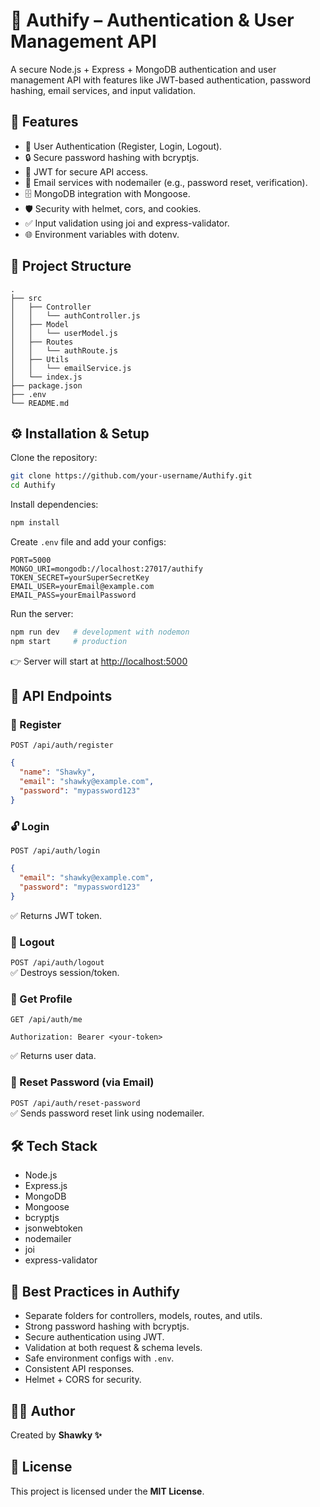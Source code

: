# 🔐 Authify – Authentication & User Management API

A secure Node.js + Express + MongoDB authentication and user management API with features like JWT-based authentication, password hashing, email services, and input validation.

## 🚀 Features

- 🔑 User Authentication (Register, Login, Logout).
- 🔒 Secure password hashing with bcryptjs.
- 🪪 JWT for secure API access.
- 📧 Email services with nodemailer (e.g., password reset, verification).
- 🗄️ MongoDB integration with Mongoose.
- 🛡️ Security with helmet, cors, and cookies.
- ✅ Input validation using joi and express-validator.
- 🌐 Environment variables with dotenv.

## 📂 Project Structure
```
.
├── src
│   ├── Controller
│   │   └── authController.js
│   ├── Model
│   │   └── userModel.js
│   ├── Routes
│   │   └── authRoute.js
│   ├── Utils
│   │   └── emailService.js
│   └── index.js
├── package.json
├── .env
└── README.md
```

## ⚙️ Installation & Setup

Clone the repository:
```bash
git clone https://github.com/your-username/Authify.git
cd Authify
```

Install dependencies:
```bash
npm install
```

Create `.env` file and add your configs:
```env
PORT=5000
MONGO_URI=mongodb://localhost:27017/authify
TOKEN_SECRET=yourSuperSecretKey
EMAIL_USER=yourEmail@example.com
EMAIL_PASS=yourEmailPassword
```

Run the server:
```bash
npm run dev   # development with nodemon
npm start     # production
```

👉 Server will start at [http://localhost:5000](http://localhost:5000)

## 🔑 API Endpoints

### 📝 Register
`POST /api/auth/register`
```json
{
  "name": "Shawky",
  "email": "shawky@example.com",
  "password": "mypassword123"
}
```

### 🔓 Login
`POST /api/auth/login`
```json
{
  "email": "shawky@example.com",
  "password": "mypassword123"
}
```
✅ Returns JWT token.

### 🚪 Logout
`POST /api/auth/logout`  
✅ Destroys session/token.

### 👤 Get Profile
`GET /api/auth/me`
```
Authorization: Bearer <your-token>
```
✅ Returns user data.

### 🔄 Reset Password (via Email)
`POST /api/auth/reset-password`  
✅ Sends password reset link using nodemailer.

## 🛠️ Tech Stack

- Node.js
- Express.js
- MongoDB
- Mongoose
- bcryptjs
- jsonwebtoken
- nodemailer
- joi
- express-validator

## 📌 Best Practices in Authify

- Separate folders for controllers, models, routes, and utils.
- Strong password hashing with bcryptjs.
- Secure authentication using JWT.
- Validation at both request & schema levels.
- Safe environment configs with `.env`.
- Consistent API responses.
- Helmet + CORS for security.

## 👨‍💻 Author

Created by **Shawky ✨**

## 📜 License

This project is licensed under the **MIT License**.
